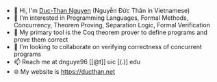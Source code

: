 - 👋 Hi, I'm [Duc-Than Nguyen](https://ducthan.net) (Nguyễn Đức Thân in Vietnamese) 
- 👀 I'm interested in Programming Languages, Formal Methods, Concurrency, Theorem Proving, Separation Logic, Formal Verification
- 🔬 My primary tool is the Coq theorem prover to define programs and prove them correct
- 💞️ I'm looking to collaborate on verifying correctness of concurrent programs
- 📫 Reach me at dnguye96 [[@t]] uic [(.)] edu
- 🌐 My website is https://ducthan.net

